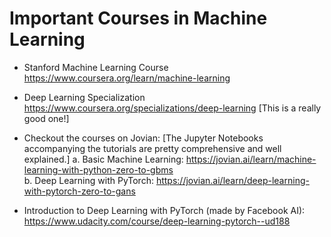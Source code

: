 # Important Courses in Machine Learning

- Stanford Machine Learning Course https://www.coursera.org/learn/machine-learning
- Deep Learning Specialization https://www.coursera.org/specializations/deep-learning [This is a really good one!]
- Checkout the courses on Jovian: [The Jupyter Notebooks accompanying the tutorials are pretty comprehensive and well explained.]
  a. Basic Machine Learning: https://jovian.ai/learn/machine-learning-with-python-zero-to-gbms <br>
  b. Deep Learning with PyTorch: https://jovian.ai/learn/deep-learning-with-pytorch-zero-to-gans <br>

- Introduction to Deep Learning with PyTorch (made by Facebook AI): https://www.udacity.com/course/deep-learning-pytorch--ud188
